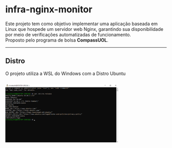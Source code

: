 # infra-nginx-monitor
Este projeto tem como objetivo implementar uma aplicação baseada em Linux que hospede um servidor web Nginx, garantindo sua disponibilidade por meio de verificações automatizadas de funcionamento. </br>
Proposto pelo programa de bolsa <b>CompassUOL</b>.

---

## Distro
O projeto utiliza a WSL do Windows com a Distro Ubuntu</br>

<img src="./img/terminal_distro.png" style="margin-top: 10px; margin-bottom: 20px; width: 70%;">
